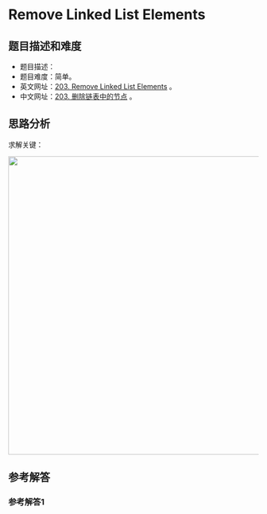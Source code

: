 # Remove Linked List Elements

## 题目描述和难度
+ 题目描述：
+ 题目难度：简单。
+ 英文网址：[203. Remove Linked List Elements](https://leetcode.com/problems/remove-linked-list-elements/description/)  。
+ 中文网址：[203. 删除链表中的节点](https://leetcode-cn.com/problems/remove-linked-list-elements/description/)  。
## 思路分析
求解关键：

<img src="https://liweiwei1419.github.io/images/leetcode-solution/" width="600">

## 参考解答
### 参考解答1

```java

```